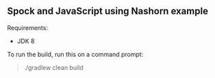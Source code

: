 Spock and JavaScript using Nashorn example
------------------------------------------

Requirements:
* JDK 8

To run the build, run this on a command prompt:

  > ./gradlew clean build

